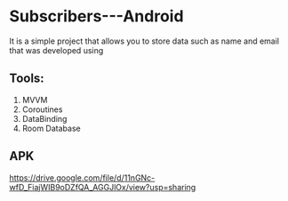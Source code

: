 # Subscribers---Android
It is a simple project that allows you to store data such as name and email that was developed using


## Tools:
1. MVVM
2. Coroutines
3. DataBinding
4. Room Database

## APK
https://drive.google.com/file/d/11nGNc-wfD_FiajWIB9oDZfQA_AGGJlOx/view?usp=sharing

